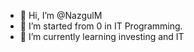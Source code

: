 - 👋 Hi, I’m @NazgulM
- 👀 I’m started from 0 in IT Programming.
- 🌱 I’m currently learning investing and IT

<!---
--->
